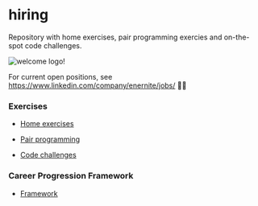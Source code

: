 # hiring
Repository with home exercises, pair programming exercies and on-the-spot code challenges. 

![welcome logo!](https://www.enernite.com/images/logo.svg)

For current open positions, see <https://www.linkedin.com/company/enernite/jobs/> 👩‍💻

### Exercises 

* [Home exercises](/home-exercises)

* [Pair programming](/shared/pair-programming)

* [Code challenges](/shared/code-challenges)

### Career Progression Framework

* [Framework](/career-progression-framework)

